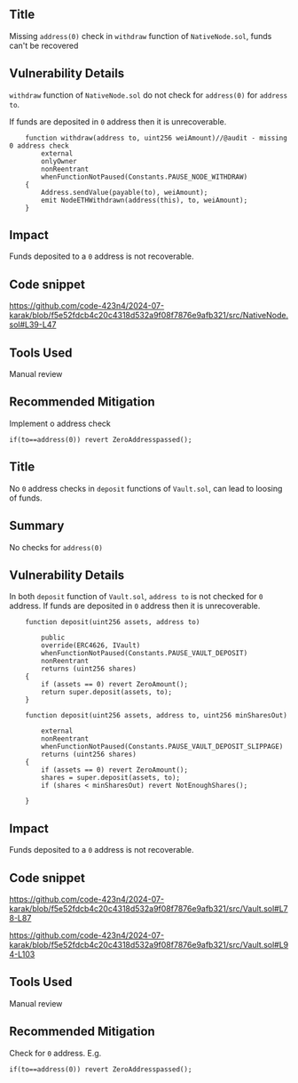 ## Title
Missing `address(0)` check in `withdraw` function of `NativeNode.sol`, funds can't be recovered

## Vulnerability Details

`withdraw` function of `NativeNode.sol` do not check for `address(0)` for `address to`.

If funds are deposited in `0` address then it is unrecoverable.

```solidity
    function withdraw(address to, uint256 weiAmount)//@audit - missing 0 address check
        external
        onlyOwner
        nonReentrant
        whenFunctionNotPaused(Constants.PAUSE_NODE_WITHDRAW)
    {
        Address.sendValue(payable(to), weiAmount);
        emit NodeETHWithdrawn(address(this), to, weiAmount);
    }
```

## Impact

Funds deposited to a `0` address is not recoverable.

## Code snippet

https://github.com/code-423n4/2024-07-karak/blob/f5e52fdcb4c20c4318d532a9f08f7876e9afb321/src/NativeNode.sol#L39-L47

## Tools Used 

Manual review

## Recommended Mitigation
Implement o address check

```solidity
if(to==address(0)) revert ZeroAddresspassed();
```


## Title
No `0` address checks in `deposit` functions of `Vault.sol`, can lead to loosing of funds.

## Summary

No checks for `address(0)`

## Vulnerability Details

In both `deposit` function of `Vault.sol`, `address to` is not checked for `0` address. If funds are deposited in `0` address then it is unrecoverable.

```solidity
    function deposit(uint256 assets, address to)
    
        public
        override(ERC4626, IVault)
        whenFunctionNotPaused(Constants.PAUSE_VAULT_DEPOSIT)
        nonReentrant
        returns (uint256 shares)
    {
        if (assets == 0) revert ZeroAmount();
        return super.deposit(assets, to);
    }
```
```solidity
    function deposit(uint256 assets, address to, uint256 minSharesOut)
    
        external
        nonReentrant
        whenFunctionNotPaused(Constants.PAUSE_VAULT_DEPOSIT_SLIPPAGE)
        returns (uint256 shares)
    {
        if (assets == 0) revert ZeroAmount();
        shares = super.deposit(assets, to);
        if (shares < minSharesOut) revert NotEnoughShares();
       
    }
```
## Impact

Funds deposited to a `0` address is not recoverable.

## Code snippet

https://github.com/code-423n4/2024-07-karak/blob/f5e52fdcb4c20c4318d532a9f08f7876e9afb321/src/Vault.sol#L78-L87

https://github.com/code-423n4/2024-07-karak/blob/f5e52fdcb4c20c4318d532a9f08f7876e9afb321/src/Vault.sol#L94-L103

## Tools Used 

Manual review

## Recommended Mitigation

Check for `0` address. 
E.g.
```solidity
if(to==address(0)) revert ZeroAddresspassed();
```
